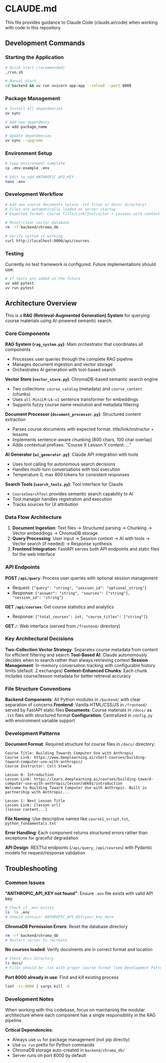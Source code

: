 # CLAUDE.md

This file provides guidance to Claude Code (claude.ai/code) when working with code in this repository.

## Development Commands

### Starting the Application
```bash
# Quick start (recommended)
./run.sh

# Manual start
cd backend && uv run uvicorn app:app --reload --port 8000
```

### Package Management
```bash
# Install all dependencies
uv sync

# Add new dependency
uv add package_name

# Update dependencies
uv sync --upgrade
```

### Environment Setup
```bash
# Copy environment template
cp .env.example .env

# Edit to add ANTHROPIC_API_KEY
nano .env
```

### Development Workflow

```bash
# Add new course documents (place .txt files in docs/ directory)
# Files are automatically loaded on server startup
# Expected format: Course Title/Link/Instructor + Lessons with content

# Reset/clear vector database
rm -rf backend/chroma_db

# Verify system is working
curl http://localhost:8000/api/courses
```

### Testing
Currently no test framework is configured. Future implementations should use:
```bash
# If tests are added in the future
uv add pytest
uv run pytest
```

## Architecture Overview

This is a **RAG (Retrieval-Augmented Generation) System** for querying course materials using AI-powered semantic search.

### Core Components

**RAG System (`rag_system.py`)**: Main orchestrator that coordinates all components
- Processes user queries through the complete RAG pipeline
- Manages document ingestion and vector storage
- Orchestrates AI generation with tool-based search

**Vector Store (`vector_store.py`)**: ChromaDB-based semantic search engine
- Two collections: `course_catalog` (metadata) and `course_content` (chunks)
- Uses `all-MiniLM-L6-v2` sentence transformer for embeddings
- Supports fuzzy course name resolution and metadata filtering

**Document Processor (`document_processor.py`)**: Structured content extraction
- Parses course documents with expected format: title/link/instructor + lessons
- Implements sentence-aware chunking (800 chars, 100 char overlap)
- Adds contextual prefixes: "Course X Lesson Y content: ..."

**AI Generator (`ai_generator.py`)**: Claude API integration with tools
- Uses tool calling for autonomous search decisions
- Handles multi-turn conversations with tool execution
- Temperature 0, max 800 tokens for consistent responses

**Search Tools (`search_tools.py`)**: Tool interface for Claude
- `CourseSearchTool` provides semantic search capability to AI
- Tool manager handles registration and execution
- Tracks sources for UI attribution

### Data Flow Architecture

1. **Document Ingestion**: Text files → Structured parsing → Chunking → Vector embeddings → ChromaDB storage
2. **Query Processing**: User input → Session context → AI with tools → Vector search (if needed) → Response synthesis
3. **Frontend Integration**: FastAPI serves both API endpoints and static files for the web interface

### API Endpoints

**POST `/api/query`**: Process user queries with optional session management
- Request: `{"query": "string", "session_id": "optional_string"}`
- Response: `{"answer": "string", "sources": ["string"], "session_id": "string"}`

**GET `/api/courses`**: Get course statistics and analytics
- Response: `{"total_courses": int, "course_titles": ["string"]}`

**GET `/`**: Web interface (served from `/frontend/` directory)

### Key Architectural Decisions

**Two-Collection Vector Strategy**: Separates course metadata from content for efficient filtering and search
**Tool-Based AI**: Claude autonomously decides when to search rather than always retrieving context
**Session Management**: In-memory conversation tracking with configurable history limits (default: 2 exchanges)
**Context-Enhanced Chunks**: Each chunk includes course/lesson metadata for better retrieval accuracy

### File Structure Conventions

**Backend Components**: All Python modules in `/backend/` with clear separation of concerns
**Frontend**: Vanilla HTML/CSS/JS in `/frontend/` served by FastAPI static files
**Documents**: Course materials in `/docs/` as `.txt` files with structured format
**Configuration**: Centralized in `config.py` with environment variable support

### Development Patterns

**Document Format**: Required structure for course files in `/docs/` directory:
```
Course Title: Building Towards Computer Use with Anthropic
Course Link: https://www.deeplearning.ai/short-courses/building-toward-computer-use-with-anthropic/
Course Instructor: Colt Steele

Lesson 0: Introduction
Lesson Link: https://learn.deeplearning.ai/courses/building-toward-computer-use-with-anthropic/lesson/a6k0z/introduction
Welcome to Building Toward Computer Use with Anthropic. Built in partnership with Anthropic...

Lesson 1: Next Lesson Title
Lesson Link: [lesson url]
[lesson content...]
```

**File Naming**: Use descriptive names like `course1_script.txt`, `python_fundamentals.txt`

**Error Handling**: Each component returns structured errors rather than exceptions for graceful degradation

**API Design**: RESTful endpoints (`/api/query`, `/api/courses`) with Pydantic models for request/response validation

## Troubleshooting

### Common Issues

**"ANTHROPIC_API_KEY not found"**: Ensure `.env` file exists with valid API key
```bash
# Check if .env exists
ls -la .env
# Should contain: ANTHROPIC_API_KEY=your_key_here
```

**ChromaDB Permission Errors**: Reset the database directory
```bash
rm -rf backend/chroma_db
# Restart server to recreate
```

**No courses loaded**: Verify documents are in correct format and location
```bash
# Check docs directory
ls docs/
# Files should be .txt with proper course format (see Development Patterns below)
```

**Port 8000 already in use**: Find and kill existing process
```bash
lsof -ti:8000 | xargs kill -9
```

### Development Notes

When working with this codebase, focus on maintaining the modular architecture where each component has a single responsibility in the RAG pipeline.

**Critical Dependencies**:
- Always use `uv` for package management (not pip directly)
- Use `uv run` prefix for Python commands
- ChromaDB storage auto-created in `backend/chroma_db/`
- Server runs on port 8000 by default
